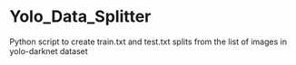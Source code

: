 # Yolo_Data_Splitter
Python script to create train.txt and test.txt splits from the list of images in yolo-darknet dataset

